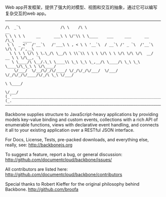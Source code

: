 
Web app开发框架，提供了强大的对模型、视图和交互的抽象，通过它可以编写复杂交互的web app。 

____                     __      __                                                 
    /\  _`\                  /\ \    /\ \                                   __           
    \ \ \ \ \     __      ___\ \ \/'\\ \ \____    ___     ___      __      /\_\    ____  
     \ \  _ <'  /'__`\   /'___\ \ , < \ \ '__`\  / __`\ /' _ `\  /'__`\    \/\ \  /',__\ 
      \ \ \ \ \/\ \ \.\_/\ \__/\ \ \\`\\ \ \ \ \/\ \ \ \/\ \/\ \/\  __/  __ \ \ \/\__, `\
       \ \____/\ \__/.\_\ \____\\ \_\ \_\ \_,__/\ \____/\ \_\ \_\ \____\/\_\_\ \ \/\____/
        \/___/  \/__/\/_/\/____/ \/_/\/_/\/___/  \/___/  \/_/\/_/\/____/\/_/\ \_\ \/___/ 
                                                                           \ \____/      
                                                                            \/___/       
    (_'_______________________________________________________________________________'_)
    (_.———————————————————————————————————————————————————————————————————————————————._)
                                               
                                              
Backbone supplies structure to JavaScript-heavy applications by providing models key-value binding and custom events, collections with a rich API of enumerable functions, views with declarative event handling, and connects it all to your existing application over a RESTful JSON interface.

For Docs, License, Tests, pre-packed downloads, and everything else, really, see:
http://backbonejs.org

To suggest a feature, report a bug, or general discussion:
http://github.com/documentcloud/backbone/issues/

All contributors are listed here:
http://github.com/documentcloud/backbone/contributors

Special thanks to Robert Kieffer for the original philosophy behind Backbone. 
http://github.com/broofa
